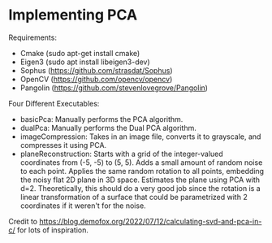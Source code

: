 # Implementing PCA

Requirements:

* Cmake (sudo apt-get install cmake)
* Eigen3 (sudo apt install libeigen3-dev)
* Sophus (https://github.com/strasdat/Sophus)
* OpenCV (https://github.com/opencv/opencv)
* Pangolin (https://github.com/stevenlovegrove/Pangolin)

Four Different Executables:

* basicPca: Manually performs the PCA algorithm.
* dualPca: Manually performs the Dual PCA algorithm.
* imageCompression: Takes in an image file, converts it to grayscale, and compresses it using PCA.
* planeReconstruction: Starts with a grid of the integer-valued coordinates from (-5, -5) to (5, 5). Adds a small amount of random noise to each point. Applies the same random rotation to all points, embedding the noisy flat 2D plane in 3D space. Estimates the plane using PCA with d=2. Theoretically, this should do a very good job since the rotation is a linear transformation of a surface that could be parametrized with 2 coordinates if it weren't for the noise.

Credit to https://blog.demofox.org/2022/07/12/calculating-svd-and-pca-in-c/ for lots of inspiration.
